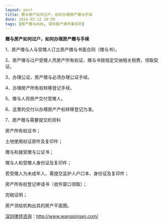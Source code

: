 ```yaml
---
layout: post
title: 赠与房产如何过户，如何办理房产赠与手续
date: 2014-03-12 10:59
tags: [房产赠与纠纷, 深圳房产律师事务所]
---
```

<strong>赠与房产如何过户，如何办理房产赠与手续</strong>

1、房产赠与人与受赠人订立房产赠与书面合同（赠与书）。

2、房产赠与过户受赠人凭房产所有权证、赠与书按规定交纳相关税费，领取契证。

3、办理公证，房产赠与必须办理公证手续。

4、办理房产所有权转移登记手续。

5、赠与人将房产交付受赠人。

6、这里的交付以办理房产产权转移登记为准。

7、房产赠与需要提交的资料

房产所有权证书；

土地使用权证原件及复印件；

赠与和接受赠与公证书；

赠与人和受赠人身份证及复印件；

若受赠人为未成年人，需提交监护人户口本、身份证及复印件；

房产所有权登记申请书（收件窗口领取）；

完税证明；

房产测绘机构出具的房产平面图。

<a href="http://www.wangpingan.com/">深圳律师咨询</a>：<a href="http://www.wangpingan.com/">http://www.wangpingan.com/</a>

